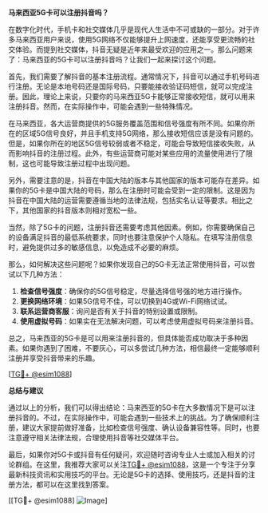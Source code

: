 **马来西亚5G卡可以注册抖音吗？**

在数字化时代，手机卡和社交媒体几乎是现代人生活中不可或缺的一部分。对于许多马来西亚用户来说，使用5G网络不仅能够提升上网速度，还能享受更流畅的社交体验。而提到社交媒体，抖音无疑是近年来最受欢迎的应用之一。那么问题来了：马来西亚的5G卡可以注册抖音吗？让我们一起来探讨这个问题。

首先，我们需要了解抖音的基本注册流程。通常情况下，抖音可以通过手机号码进行注册。无论是本地号码还是国际号码，只要能接收验证码短信，就可以完成注册。因此，理论上来说，只要你的马来西亚5G卡能够正常接收短信，就可以用来注册抖音。然而，在实际操作中，可能会遇到一些特殊情况。

在马来西亚，各大运营商提供的5G服务覆盖范围和信号强度有所不同。如果你所在的区域5G信号良好，并且手机支持5G网络，那么接收短信应该是没有问题的。但是，如果你所在的地区5G信号较弱或者不稳定，可能会导致短信接收失败，从而影响抖音的注册过程。此外，有些运营商可能对某些应用的流量使用进行了限制，这也可能导致注册过程中出现问题。

另外，需要注意的是，抖音在中国大陆的版本与其他国家的版本可能存在差异。如果你的5G卡是中国大陆的号码，那么在注册时可能会受到一定的限制。这是因为抖音在中国大陆的运营需要遵循当地的法律法规，包括实名认证等要求。相比之下，其他国家的抖音版本则相对宽松一些。

当然，除了5G卡的问题，注册抖音还需要考虑其他因素。例如，你需要确保自己的设备满足抖音的最低系统要求，同时也要注意保护个人隐私。在填写注册信息时，避免提供过多的敏感信息，以免造成不必要的麻烦。

那么，如何解决这些问题呢？如果你发现自己的5G卡无法正常使用抖音，可以尝试以下几种方法：

1. **检查信号强度**：确保你的5G信号稳定，尽量选择信号强的地方进行操作。
2. **更换网络环境**：如果5G信号不佳，可以切换到4G或Wi-Fi网络试试。
3. **联系运营商客服**：询问是否有关于抖音的特别设置或限制。
4. **使用虚拟号码**：如果实在无法解决问题，可以考虑使用虚拟号码来注册抖音。

总之，马来西亚的5G卡是可以用来注册抖音的，但具体能否成功取决于多种因素。如果你遇到了困难，不要灰心，可以多尝试几种方法，相信最终一定能够顺利注册并享受抖音带来的乐趣。

[[TG💪+ @esim1088](https://t.me/s/esim1088)]

**总结与建议**

通过以上的分析，我们可以得出结论：马来西亚的5G卡在大多数情况下是可以注册抖音的。不过，在实际操作中，可能会遇到一些技术上的挑战。为了确保顺利注册，建议大家提前做好准备，比如检查信号强度、确认设备兼容性等。同时，也要注意遵守相关法律法规，合理使用抖音等社交媒体平台。

最后，如果你对5G卡或抖音有任何疑问，欢迎随时咨询专业人士或加入相关的讨论群组。在这里，我推荐大家可以关注[TG💪+ @esim1088](https://t.me/s/esim1088)，这是一个专注于分享最新科技资讯和实用技巧的平台。无论是5G卡的选择、使用技巧，还是抖音的注册方法，都可以在这里找到答案。

[[TG💪+ @esim1088] ![Image](https://i.postimg.cc/4NQfJmqS/Snipaste-2025-05-13-00-14-12.png)]
